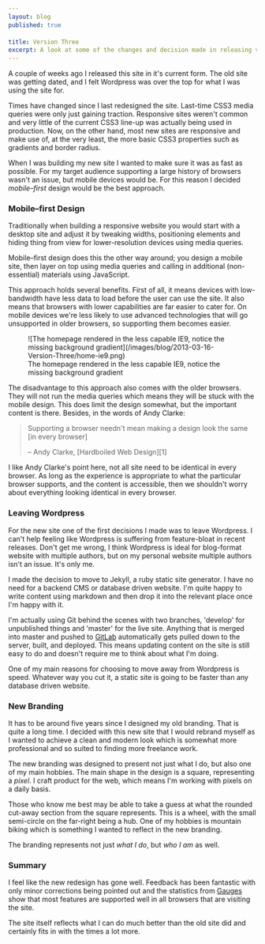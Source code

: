 ```yaml
---
layout: blog
published: true

title: Version Three
excerpt: A look at some of the changes and decision made in releasing version three of the site. 
---
```


A couple of weeks ago I released this site in it's current form. The old site was getting dated, and I felt Wordpress was over the top for what I was using the site for. 

Times have changed since I last redesigned the site. Last-time CSS3 media queries were only just gaining traction. Responsive sites weren't common and very little of the current CSS3 line-up was actually being used in production. Now, on the other hand, most new sites are responsive and make use of, at the very least, the more basic CSS3 properties such as gradients and border radius. 

When I was building my new site I wanted to make sure it was as fast as possible. For my target audience supporting a large history of browsers wasn't an issue, but mobile devices would be. For this reason I decided *mobile–first* design would be the best approach. 

### Mobile–first Design

Traditionally when building a responsive website you would start with a desktop site and adjust it by tweaking widths, positioning elements and hiding thing from view for lower-resolution devices using media queries. 

Mobile–first design does this the other way around; you design a mobile site, then layer on top using media queries and calling in additional (non-essential) materials using JavaScript. 

This approach holds several benefits. First of all, it means devices with low-bandwidth have less data to load before the user can use the site. It also means that browsers with lower capabilities are far easier to cater for. On mobile devices we're less likely to use advanced technologies that will go unsupported in older browsers, so supporting them becomes easier. 
<figure>
![The homepage rendered in the less capable IE9, notice the missing background gradient](/images/blog/2013-03-16-Version-Three/home-ie9.png)
<figcaption>The homepage rendered in the less capable IE9, notice the missing background gradient</figcaption>
</figure>

The disadvantage to this approach also comes with the older browsers. They will not run the media queries which means they will be stuck with the mobile design. This does limit the design somewhat, but the important content is there. Besides, in the words of Andy Clarke:

> Supporting a browser needn't mean making a design look the same [in every browser]
> <p class="author">– Andy Clarke, [Hardboiled Web Design][1] </p>

I like Andy Clarke's point here, not all site need to be identical in every browser. As long as the experience is appropriate to what the particular browser supports, and the content is accessible, then we shouldn't worry about everything looking identical in every browser. 

### Leaving Wordpress

For the new site one of the first decisions I made was to leave Wordpress. I can't help feeling like Wordpress is suffering from feature-bloat in recent releases. Don't get me wrong, I think Wordpress is ideal for blog-format website with multiple authors, but on my personal website multiple authors isn't an issue. It's only me. 

I made the decision to move to Jekyll, a ruby static site generator. I have no need for a backend CMS or database driven website. I'm quite happy to write content using markdown and then drop it into the relevant place once I'm happy with it. 

I'm actually using Git behind the scenes with two branches, 'develop' for unpublished things and 'master' for the live site. Anything that is merged into master and pushed to [GitLab][3] automatically gets pulled down to the server, built, and deployed. This means updating content on the site is still easy to do and doesn't require me to think about what I'm doing. 

One of my main reasons for choosing to move away from Wordpress is speed. Whatever way you cut it, a static site is going to be faster than any database driven website. 

### New Branding

It has to be around five years since I designed my old branding. That is quite a long time. I decided with this new site that I would rebrand myself as I wanted to achieve a clean and modern look which is somewhat more professional and so suited to finding more freelance work. 

The new branding was designed to present not just what I do, but also one of my main hobbies. The main shape in the design is a square, representing a *pixel*. I craft product for the web, which means I'm working with pixels on a daily basis. 

Those who know me best may be able to take a guess at what the rounded cut-away section from the square represents. This is a wheel, with the small semi-circle on the far-right being a hub. One of my hobbies is mountain biking which is something I wanted to reflect in the new branding. 

The branding represents not just *what I do*, but *who I am* as well. 

### Summary

I feel like the new redesign has gone well. Feedback has been fantastic with only minor corrections being pointed out and the statistics from [Gauges][2] show that most features are supported well in all browsers that are visiting the site. 

The site itself reflects what I can do much better than the old site did and certainly fits in with the times a lot more. 

[1]: http://hardboiledwebdesign.com "Hardboiled Web Design website"
[2]: http://get.gaug.es "Gauges Analytics Tracking"
[3]: http://gitlab.org "GitLab, self-hosted Git management"